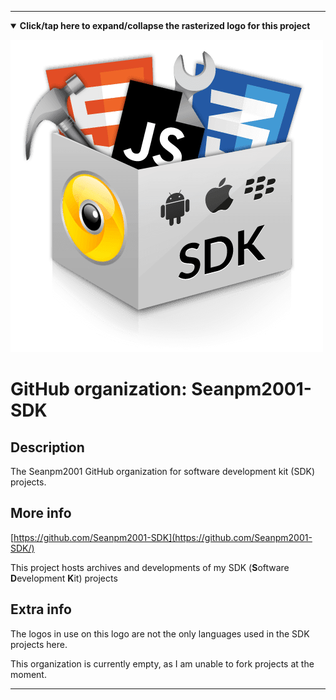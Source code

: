 
***

<!--

<details><summary><b lang="en">Click/tap here to expand/collapse the vectorized logo for this project</b></summary>

![SDK-logo.svg failed to load. The file may be missing or corrupt. Check the file path for errors first.](/AdditionalInfo/2/Seanpm2001-SDK/SDK-logo.svg)

</details>

!-->

<!--

<details><summary><b lang="en">Click/tap here to expand/collapse the (unused) rasterized logo for this project</b></summary>

![SDK_Logo1.png failed to load. The file may be missing or corrupt. Check the file path for errors first.](/AdditionalInfo/2/Seanpm2001-SDK/SDK_Logo1.png)

</details>

!-->

<details open><summary><b lang="en">Click/tap here to expand/collapse the rasterized logo for this project</b></summary>

![SDK_500px.png failed to load. The file may be missing or corrupt. Check the file path for errors first.](/AdditionalInfo/2/Seanpm2001-SDK/SDK_500px.png)

</details>

# GitHub organization: Seanpm2001-SDK

## Description

The Seanpm2001 GitHub organization for software development kit (SDK) projects.

## More info

[https://github.com/Seanpm2001-SDK](https://github.com/Seanpm2001-SDK/)

This project hosts archives and developments of my SDK (**S**oftware **D**evelopment **K**it) projects

## Extra info

The logos in use on this logo are not the only languages used in the SDK projects here.

This organization is currently empty, as I am unable to fork projects at the moment.

***

